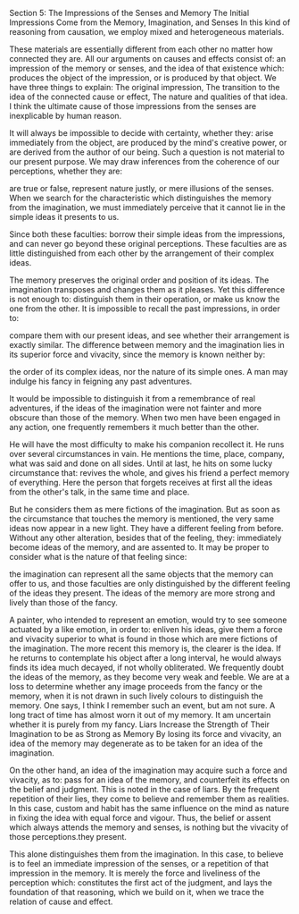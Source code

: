 Section 5: The Impressions of the Senses and Memory
The Initial Impressions Come from the Memory, Imagination, and Senses
In this kind of reasoning from causation, we employ mixed and heterogeneous materials.

These materials are essentially different from each other no matter how connected they are.
All our arguments on causes and effects consist of:
an impression of the memory or senses, and
the idea of that existence which:
produces the object of the impression, or
is produced by that object.
We have three things to explain:
The original impression,
The transition to the idea of the connected cause or effect,
The nature and qualities of that idea.
I think the ultimate cause of those impressions from the senses are inexplicable by human reason.

It will always be impossible to decide with certainty, whether they:
arise immediately from the object,
are produced by the mind's creative power, or
are derived from the author of our being.
Such a question is not material to our present purpose.
We may draw inferences from the coherence of our perceptions, whether they are:

are true or false,
represent nature justly, or
mere illusions of the senses.
When we search for the characteristic which distinguishes the memory from the imagination, we must immediately perceive that it cannot lie in the simple ideas it presents to us.

Since both these faculties:
borrow their simple ideas from the impressions, and
can never go beyond these original perceptions.
These faculties are as little distinguished from each other by the arrangement of their complex ideas.

The memory preserves the original order and position of its ideas.
The imagination transposes and changes them as it pleases.
Yet this difference is not enough to:
distinguish them in their operation, or
make us know the one from the other.
It is impossible to recall the past impressions, in order to:

compare them with our present ideas, and
see whether their arrangement is exactly similar.
The difference between memory and the imagination lies in its superior force and vivacity, since the memory is known neither by:

the order of its complex ideas, nor
the nature of its simple ones.
A man may indulge his fancy in feigning any past adventures.

It would be impossible to distinguish it from a remembrance of real adventures, if the ideas of the imagination were not fainter and more obscure than those of the memory.
When two men have been engaged in any action, one frequently remembers it much better than the other.

He will have the most difficulty to make his companion recollect it.
He runs over several circumstances in vain.
He mentions the time, place, company, what was said and done on all sides.
Until at last, he hits on some lucky circumstance that:
revives the whole, and
gives his friend a perfect memory of everything.
Here the person that forgets receives at first all the ideas from the other's talk, in the same time and place.

But he considers them as mere fictions of the imagination.
But as soon as the circumstance that touches the memory is mentioned, the very same ideas now appear in a new light.
They have a different feeling from before.
Without any other alteration, besides that of the feeling, they:
immediately become ideas of the memory, and
are assented to.
It may be proper to consider what is the nature of that feeling since:

the imagination can represent all the same objects that the memory can offer to us, and
those faculties are only distinguished by the different feeling of the ideas they present.
The ideas of the memory are more strong and lively than those of the fancy.

A painter, who intended to represent an emotion, would try to see someone actuated by a like emotion, in order to:
enliven his ideas,
give them a force and vivacity superior to what is found in those which are mere fictions of the imagination.
The more recent this memory is, the clearer is the idea.
If he returns to contemplate his object after a long interval, he would always finds its idea much decayed, if not wholly obliterated.
We frequently doubt the ideas of the memory, as they become very weak and feeble.
We are at a loss to determine whether any image proceeds from the fancy or the memory, when it is not drawn in such lively colours to distinguish the memory.
One says, I think I remember such an event, but am not sure.
A long tract of time has almost worn it out of my memory.
It am uncertain whether it is purely from my fancy.
Liars Increase the Strength of Their Imagination to be as Strong as Memory
By losing its force and vivacity, an idea of the memory may degenerate as to be taken for an idea of the imagination.

On the other hand, an idea of the imagination may acquire such a force and vivacity, as to:
pass for an idea of the memory, and
counterfeit its effects on the belief and judgment.
This is noted in the case of liars.
By the frequent repetition of their lies, they come to believe and remember them as realities.
In this case, custom and habit has the same influence on the mind as nature in fixing the idea with equal force and vigour.
Thus, the belief or assent which always attends the memory and senses, is nothing but the vivacity of those perceptions.they present.

This alone distinguishes them from the imagination.
In this case, to believe is to feel an immediate impression of the senses, or a repetition of that impression in the memory.
It is merely the force and liveliness of the perception which:
constitutes the first act of the judgment, and
lays the foundation of that reasoning, which we build on it, when we trace the relation of cause and effect.